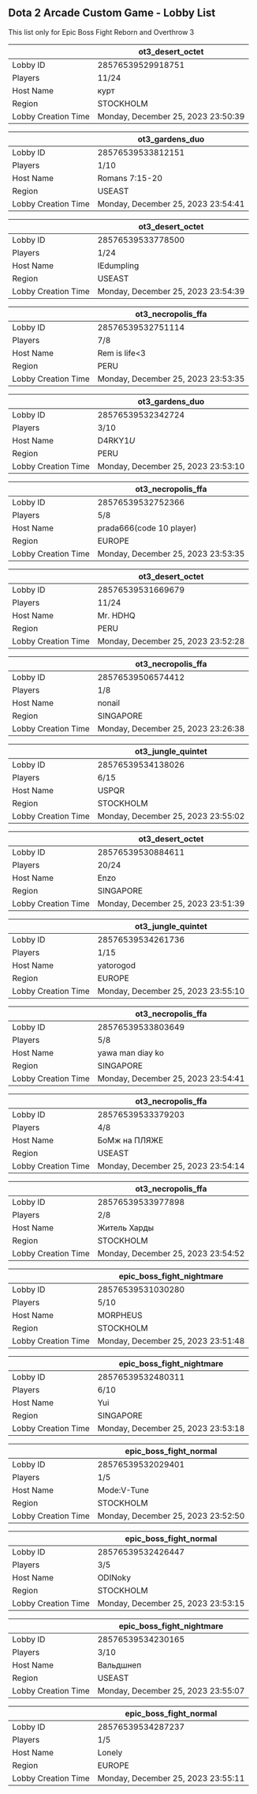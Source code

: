 ## Dota 2 Arcade Custom Game - Lobby List

This list only for Epic Boss Fight Reborn and Overthrow 3

|  | ot3_desert_octet |
| ------ | ------ |
| Lobby ID | 28576539529918751 |
| Players | 11/24 |
| Host Name | курт |
| Region | STOCKHOLM |
| Lobby Creation Time | Monday, December 25, 2023 23:50:39 |


|  | ot3_gardens_duo |
| ------ | ------ |
| Lobby ID | 28576539533812151 |
| Players | 1/10 |
| Host Name | Romans 7:15-20 |
| Region | USEAST |
| Lobby Creation Time | Monday, December 25, 2023 23:54:41 |


|  | ot3_desert_octet |
| ------ | ------ |
| Lobby ID | 28576539533778500 |
| Players | 1/24 |
| Host Name | IEdumpling |
| Region | USEAST |
| Lobby Creation Time | Monday, December 25, 2023 23:54:39 |


|  | ot3_necropolis_ffa |
| ------ | ------ |
| Lobby ID | 28576539532751114 |
| Players | 7/8 |
| Host Name | Rem is life<3 |
| Region | PERU |
| Lobby Creation Time | Monday, December 25, 2023 23:53:35 |


|  | ot3_gardens_duo |
| ------ | ------ |
| Lobby ID | 28576539532342724 |
| Players | 3/10 |
| Host Name | D4RKY1$U$ |
| Region | PERU |
| Lobby Creation Time | Monday, December 25, 2023 23:53:10 |


|  | ot3_necropolis_ffa |
| ------ | ------ |
| Lobby ID | 28576539532752366 |
| Players | 5/8 |
| Host Name | prada666(code 10 player) |
| Region | EUROPE |
| Lobby Creation Time | Monday, December 25, 2023 23:53:35 |


|  | ot3_desert_octet |
| ------ | ------ |
| Lobby ID | 28576539531669679 |
| Players | 11/24 |
| Host Name | Mr. HDHQ |
| Region | PERU |
| Lobby Creation Time | Monday, December 25, 2023 23:52:28 |


|  | ot3_necropolis_ffa |
| ------ | ------ |
| Lobby ID | 28576539506574412 |
| Players | 1/8 |
| Host Name | nonail |
| Region | SINGAPORE |
| Lobby Creation Time | Monday, December 25, 2023 23:26:38 |


|  | ot3_jungle_quintet |
| ------ | ------ |
| Lobby ID | 28576539534138026 |
| Players | 6/15 |
| Host Name | USPQR |
| Region | STOCKHOLM |
| Lobby Creation Time | Monday, December 25, 2023 23:55:02 |


|  | ot3_desert_octet |
| ------ | ------ |
| Lobby ID | 28576539530884611 |
| Players | 20/24 |
| Host Name | Enzo |
| Region | SINGAPORE |
| Lobby Creation Time | Monday, December 25, 2023 23:51:39 |


|  | ot3_jungle_quintet |
| ------ | ------ |
| Lobby ID | 28576539534261736 |
| Players | 1/15 |
| Host Name | yatorogod |
| Region | EUROPE |
| Lobby Creation Time | Monday, December 25, 2023 23:55:10 |


|  | ot3_necropolis_ffa |
| ------ | ------ |
| Lobby ID | 28576539533803649 |
| Players | 5/8 |
| Host Name | yawa man diay ko |
| Region | SINGAPORE |
| Lobby Creation Time | Monday, December 25, 2023 23:54:41 |


|  | ot3_necropolis_ffa |
| ------ | ------ |
| Lobby ID | 28576539533379203 |
| Players | 4/8 |
| Host Name | БоМж на ПЛЯЖЕ |
| Region | USEAST |
| Lobby Creation Time | Monday, December 25, 2023 23:54:14 |


|  | ot3_necropolis_ffa |
| ------ | ------ |
| Lobby ID | 28576539533977898 |
| Players | 2/8 |
| Host Name | Житель Харды |
| Region | STOCKHOLM |
| Lobby Creation Time | Monday, December 25, 2023 23:54:52 |


|  | epic_boss_fight_nightmare |
| ------ | ------ |
| Lobby ID | 28576539531030280 |
| Players | 5/10 |
| Host Name | MORPHEUS |
| Region | STOCKHOLM |
| Lobby Creation Time | Monday, December 25, 2023 23:51:48 |


|  | epic_boss_fight_nightmare |
| ------ | ------ |
| Lobby ID | 28576539532480311 |
| Players | 6/10 |
| Host Name | Yui |
| Region | SINGAPORE |
| Lobby Creation Time | Monday, December 25, 2023 23:53:18 |


|  | epic_boss_fight_normal |
| ------ | ------ |
| Lobby ID | 28576539532029401 |
| Players | 1/5 |
| Host Name | Mode:V-Tune |
| Region | STOCKHOLM |
| Lobby Creation Time | Monday, December 25, 2023 23:52:50 |


|  | epic_boss_fight_normal |
| ------ | ------ |
| Lobby ID | 28576539532426447 |
| Players | 3/5 |
| Host Name | ODINoky |
| Region | STOCKHOLM |
| Lobby Creation Time | Monday, December 25, 2023 23:53:15 |


|  | epic_boss_fight_nightmare |
| ------ | ------ |
| Lobby ID | 28576539534230165 |
| Players | 3/10 |
| Host Name | Вальдшнеп |
| Region | USEAST |
| Lobby Creation Time | Monday, December 25, 2023 23:55:07 |


|  | epic_boss_fight_normal |
| ------ | ------ |
| Lobby ID | 28576539534287237 |
| Players | 1/5 |
| Host Name | Lonely |
| Region | EUROPE |
| Lobby Creation Time | Monday, December 25, 2023 23:55:11 |



